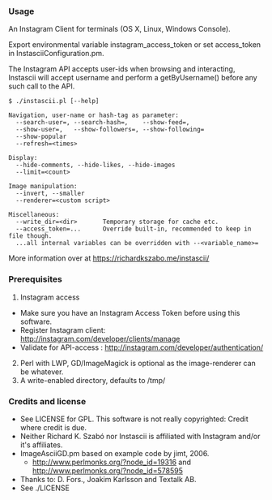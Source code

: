 
### Usage

An Instagram Client for terminals (OS X, Linux, Windows Console).

Export environmental variable instagram_access_token or set
access_token in InstasciiConfiguration.pm.

The Instagram API accepts user-ids when browsing and interacting,
Instascii will accept username and perform a getByUsername() before
any such call to the API.

    $ ./instascii.pl [--help]

    Navigation, user-name or hash-tag as parameter:
      --search-user=, --search-hash=,    --show-feed=,
      --show-user=,   --show-followers=, --show-following=
      --show-popular
      --refresh=<times>

    Display:
      --hide-comments, --hide-likes, --hide-images
      --limit=<count>

    Image manipulation:
      --invert, --smaller
      --renderer=<custom script>

    Miscellaneous:
      --write_dir=<dir>       Temporary storage for cache etc.
      --access_token=...      Override built-in, recommended to keep in file though.
      ...all internal variables can be overridden with --<variable_name>=

More information over at https://richardkszabo.me/instascii/

### Prerequisites

1.  Instagram access
  * Make sure you have an Instagram Access Token before using this software.
  * Register Instagram client: http://instagram.com/developer/clients/manage
  * Validate for API-access  : http://instagram.com/developer/authentication/

2. Perl with LWP, GD/ImageMagick is optional as the image-renderer can be whatever.
3. A write-enabled directory, defaults to /tmp/


### Credits and license

* See LICENSE for GPL. This software is not really copyrighted: Credit where credit is due.
* Neither Richard K. Szabó nor Instascii is affiliated with Instagram and/or it's affiliates.
* ImageAsciiGD.pm based on example code by jimt, 2006.
  * http://www.perlmonks.org/?node_id=19316 and http://www.perlmonks.org/?node_id=578595
* Thanks to: D. Fors., Joakim Karlsson and Textalk AB.
* See ./LICENSE
